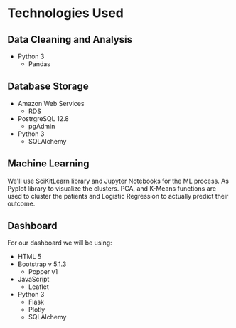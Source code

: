 # Technologies Used
## Data Cleaning and Analysis
- Python 3
   - Pandas

## Database Storage
- Amazon Web Services
    - RDS
- PostrgreSQL 12.8
    - pgAdmin
- Python 3
   - SQLAlchemy

## Machine Learning
We'll use SciKitLearn library and Jupyter Notebooks for the ML process. As Pyplot library to visualize the  clusters.
PCA, and K-Means functions are used to cluster the patients and Logistic Regression to actually predict their outcome.

## Dashboard
For our dashboard we will be using:
- HTML 5
- Bootstrap v 5.1.3
    - Popper v1
- JavaScript
    - Leaflet
- Python 3
   - Flask
   - Plotly
   - SQLAlchemy
